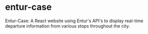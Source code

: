 # entur-case
Entur-Case: A React website using Entur's API's to display real-time departure information from various stops throughout the city.
